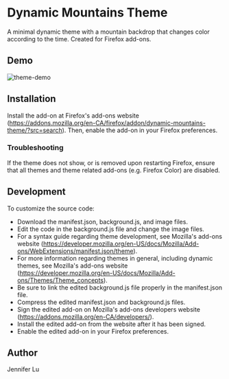 # Dynamic Mountains Theme

A minimal dynamic theme with a mountain backdrop that changes color according to the time. Created for Firefox add-ons.


## Demo

![theme-demo](https://github.com/jennifer-lu/Animated-Colors-Extra-Dark/blob/master/demo.gif)


## Installation

Install the add-on at Firefox's add-ons website (https://addons.mozilla.org/en-CA/firefox/addon/dynamic-mountains-theme/?src=search). Then, enable the add-on in your Firefox preferences.

### Troubleshooting

If the theme does not show, or is removed upon restarting Firefox, ensure that all themes and theme related add-ons (e.g. Firefox Color) are disabled.


## Development

To customize the source code:
* Download the manifest.json, background.js, and image files.
* Edit the code in the background.js file and change the image files.
* For a syntax guide regarding theme development, see Mozilla's add-ons website (https://developer.mozilla.org/en-US/docs/Mozilla/Add-ons/WebExtensions/manifest.json/theme).
* For more information regarding themes in general, including dynamic themes, see Mozilla's add-ons website (https://developer.mozilla.org/en-US/docs/Mozilla/Add-ons/Themes/Theme_concepts).
* Be sure to link the edited background.js file properly in the manifest.json file.
* Compress the edited manifest.json and background.js files.
* Sign the edited add-on on Mozilla's add-ons developers website (https://addons.mozilla.org/en-CA/developers/).
* Install the edited add-on from the website after it has been signed.
* Enable the edited add-on in your Firefox preferences.


## Author

Jennifer Lu
